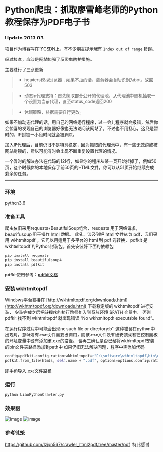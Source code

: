 # Python爬虫：抓取廖雪峰老师的Python教程保存为PDF电子书

### Update 2019.03

项目作为博客写在了CSDN上，有不少朋友提示我有 `Index out of range` 错误。

经过检查，应该是网站加强了反爬虫防护措施。

主要进行了三点更新
>* headers模拟浏览器：如果不加的话，服务器会自动识别为bot，返回503

>* 动态ip代理支持：首先爬取部分公开的代理池，从代理池中随机抽取一个设置为当前代理，直至status_code返回200

>* 休眠策略，根据需要自行更改。

如果不加动态代理的话，用自己的网络运行程序，过一会儿程序就会报错，然后你会惊喜的发现自己的浏览器好像也无法访问该网站了。不过也不用担心，这只是暂时的，IP封锁一小段时间就会被解除。

加入IP代理后，目前仍旧不是特别稳定，因为抓取的代理池中，有一些无效的或被网站封锁的，所以可能有时会出现不断重复设置代理的情况。

一个暂时的解决办法在代码的121行，如果你的程序从某一页开始挂掉了，例如50页，这个时候你的本地保存了前50页的HTML文件，你可以从51页开始继续完成剩余的任务。

-----


### 环境
python3.6


### 准备工具
爬虫依旧采用requests+BeautifulSoup组合，reuqests 用于网络请求，beautifusoup 用于操作 html 数据。
此外，涉及到把 html 文件转为 pdf，我们采用 wkhtmltopdf ，它可以用适用于多平台的 html 到 pdf 的转换，
pdfkit 是 wkhtmltopdf 的Python封装包。首先安装好下面的依赖包

```python
pip install requests
pip install beautifulsoup4
pip install pdfkit
```
pdfkit使用参考：[pdfkit文档](https://pypi.python.org/pypi/pdfkit/0.4.1)

### 安装 wkhtmltopdf
Windows平台直接在 [http://wkhtmltopdf.org/downloads.html](http://wkhtmltopdf.org/downloads.html) 下载稳定版的 wkhtmltopdf 进行安装，
安装完成之后把该程序的执行路径加入到系统环境 $PATH 变量中，
否则 pdfkit 找不到 wkhtmltopdf 就出现错误 “No wkhtmltopdf executable found”。

在运行程序过程中可能会出现no such file or directory:b'' 
这种错误在python中出现时，意味着有.exe文件需要被调用，而该.exe文件没有被安装或者在控制面板的环境变量中没有添加该.exe的路径。
请再三确认是否已经将wkhtmltopdf安装的bin文件夹路径添加到path中
如果仍旧无法解决问题，程序中需添加代码
```python
config=pdfkit.configuration(wkhtmltopdf=r"D:\software\wkhtmltopdf\bin\wkhtmltopdf.exe")
pdfkit.from_file(htmls, self.name + ".pdf", options=options,configuration=config)
```
即手动导入.exe文件路径


### 运行
```python
python LiaoPythonCrawler.py
```

### 效果图
![image](https://raw.githubusercontent.com/JosephPai/PythonCrawler-Html2Pdf/master/asserts/01.jpg)
![image](https://raw.githubusercontent.com/JosephPai/PythonCrawler-Html2Pdf/master/asserts/02.jpg)


### 参考链接
  https://github.com/lzjun567/crawler_html2pdf/tree/master/pdf
  特此感谢
